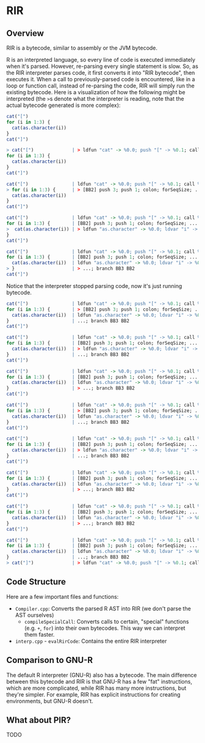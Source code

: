 # RIR

## Overview

RIR is a bytecode, similar to assembly or the JVM bytecode.

R is an interpreted language, so every line of code is executed immediately when it's parsed. However, re-parsing every single statement is slow. So, as the RIR interpreter parses code, it first converts it into "RIR bytecode", then executes it. When a call to previously-parsed code is encountered, like in a loop or function call, instead of re-parsing the code, RIR will simply run the existing bytecode. Here is a visualization of how the following might be interpreted (the `>`s denote what the interpreter is reading, note that the actual bytecode generated is more complex):

```r
cat("[")
for (i in 1:3) {
  cat(as.character(i))
}
cat("]")
```

```r
> cat("[")              | > ldfun "cat" -> %0.0; push "[" -> %0.1; call %0.0(%0.1) -> %0.2
for (i in 1:3) {
  cat(as.character(i))
}
cat("]")
```

```r
cat("[")                | ldfun "cat" -> %0.0; push "[" -> %0.1; call %0.0(%0.1) -> %0.2
> for (i in 1:3) {      | > [BB2] push 3; push 1; colon; forSeqSize; ...
  cat(as.character(i))
}
cat("]")
```

```r
cat("[")                | ldfun "cat" -> %0.0; push "[" -> %0.1; call %0.0(%0.1) -> %0.2
for (i in 1:3) {        | [BB2] push 3; push 1; colon; forSeqSize; ...
>  cat(as.character(i)) | > ldfun "as.character" -> %0.0; ldvar "i" -> %0.1; call %0.0(%0.1) -> %0.2; ldfun "cat" -> %0.0; call %0.0(%0.2) -> %0.3
}
cat("]")
```

```r
cat("[")                | ldfun "cat" -> %0.0; push "[" -> %0.1; call %0.0(%0.1) -> %0.2
for (i in 1:3) {        | [BB2] push 3; push 1; colon; forSeqSize; ...
  cat(as.character(i))  | ldfun "as.character" -> %0.0; ldvar "i" -> %0.1; call %0.0(%0.1) -> %0.2; ldfun "cat" -> %0.0; call %0.0(%0.2) -> %0.3
> }                     | > ...; branch BB3 BB2
cat("]")
```

Notice that the interpreter stopped parsing code, now it's just running bytecode.

```r
cat("[")                | ldfun "cat" -> %0.0; push "[" -> %0.1; call %0.0(%0.1) -> %0.2
for (i in 1:3) {        | > [BB2] push 3; push 1; colon; forSeqSize; ...
  cat(as.character(i))  | ldfun "as.character" -> %0.0; ldvar "i" -> %0.1; call %0.0(%0.1) -> %0.2; ldfun "cat" -> %0.0; call %0.0(%0.2) -> %0.3
}                       | ...; branch BB3 BB2
cat("]")
```

```r
cat("[")                | ldfun "cat" -> %0.0; push "[" -> %0.1; call %0.0(%0.1) -> %0.2
for (i in 1:3) {        | [BB2] push 3; push 1; colon; forSeqSize; ...
  cat(as.character(i))  | > ldfun "as.character" -> %0.0; ldvar "i" -> %0.1; call %0.0(%0.1) -> %0.2; ldfun "cat" -> %0.0; call %0.0(%0.2) -> %0.3
}                       | ...; branch BB3 BB2
cat("]")
```

```r
cat("[")                | ldfun "cat" -> %0.0; push "[" -> %0.1; call %0.0(%0.1) -> %0.2
for (i in 1:3) {        | [BB2] push 3; push 1; colon; forSeqSize; ...
  cat(as.character(i))  | ldfun "as.character" -> %0.0; ldvar "i" -> %0.1; call %0.0(%0.1) -> %0.2; ldfun "cat" -> %0.0; call %0.0(%0.2) -> %0.3
}                       | > ...; branch BB3 BB2
cat("]")
```

```r
cat("[")                | ldfun "cat" -> %0.0; push "[" -> %0.1; call %0.0(%0.1) -> %0.2
for (i in 1:3) {        | > [BB2] push 3; push 1; colon; forSeqSize; ...
  cat(as.character(i))  | ldfun "as.character" -> %0.0; ldvar "i" -> %0.1; call %0.0(%0.1) -> %0.2; ldfun "cat" -> %0.0; call %0.0(%0.2) -> %0.3
}                       | ...; branch BB3 BB2
cat("]")
```

```r
cat("[")                | ldfun "cat" -> %0.0; push "[" -> %0.1; call %0.0(%0.1) -> %0.2
for (i in 1:3) {        | [BB2] push 3; push 1; colon; forSeqSize; ...
  cat(as.character(i))  | > ldfun "as.character" -> %0.0; ldvar "i" -> %0.1; call %0.0(%0.1) -> %0.2; ldfun "cat" -> %0.0; call %0.0(%0.2) -> %0.3
}                       | ...; branch BB3 BB2
cat("]")
```

```r
cat("[")                | ldfun "cat" -> %0.0; push "[" -> %0.1; call %0.0(%0.1) -> %0.2
for (i in 1:3) {        | [BB2] push 3; push 1; colon; forSeqSize; ...
  cat(as.character(i))  | ldfun "as.character" -> %0.0; ldvar "i" -> %0.1; call %0.0(%0.1) -> %0.2; ldfun "cat" -> %0.0; call %0.0(%0.2) -> %0.3
}                       | > ...; branch BB3 BB2
cat("]")
```

```r
cat("[")                | ldfun "cat" -> %0.0; push "[" -> %0.1; call %0.0(%0.1) -> %0.2
for (i in 1:3) {        | [BB2] push 3; push 1; colon; forSeqSize; ...
  cat(as.character(i))  | ldfun "as.character" -> %0.0; ldvar "i" -> %0.1; call %0.0(%0.1) -> %0.2; ldfun "cat" -> %0.0; call %0.0(%0.2) -> %0.3
}                       | > ...; branch BB3 BB2
cat("]")
```

```r
cat("[")                | ldfun "cat" -> %0.0; push "[" -> %0.1; call %0.0(%0.1) -> %0.2
for (i in 1:3) {        | [BB2] push 3; push 1; colon; forSeqSize; ...
  cat(as.character(i))  | ldfun "as.character" -> %0.0; ldvar "i" -> %0.1; call %0.0(%0.1) -> %0.2; ldfun "cat" -> %0.0; call %0.0(%0.2) -> %0.3
}                       | ...; branch BB3 BB2
> cat("]")              | > ldfun "cat" -> %0.0; push "[" -> %0.1; call %0.0(%0.1) -> %0.2
```

## Code Structure

Here are a few important files and functions:

- `Compiler.cpp`: Converts the parsed R AST into RIR (we don't parse the AST ourselves)
  - `compileSpecialCall`: Converts calls to certain, "special" functions (e.g. `+`, `for`) into their own bytecodes. This way we can interpret them faster.
- `interp.cpp` - `evalRirCode`: Contains the entire RIR interpreter

## Comparison to GNU-R

The default R interpreter (GNU-R) also has a bytecode. The main difference between this bytecode and RIR is that GNU-R has a few "fat" instructions, which are more complicated, while RIR has many more instructions, but they're simpler. For example, RIR has explicit instructions for creating environments, but GNU-R doesn't.

## What about PIR?

TODO
